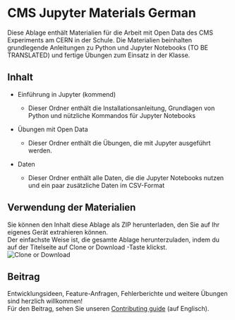 # CMS Jupyter Materials German

Diese Ablage enthält Materialien für die Arbeit mit Open Data des CMS Experiments am CERN in der Schule.
Die Materialien beinhalten grundlegende Anleitungen zu Python und Jupyter Notebooks (TO BE TRANSLATED) und fertige Übungen zum Einsatz in der Klasse.

## Inhalt
- Einführung in Jupyter (kommend) <br>
  - Dieser Ordner enthält die Installationsanleitung, Grundlagen von Python und nützliche Kommandos für Jupyter Notebooks

- Übungen mit Open Data
  - Dieser Ordner enthält die Übungen, die mit Jupyter ausgeführt werden.

- Daten
  - Dieser Ordner enthält alle Daten, die die Jupyter Notebooks nutzen und ein paar zusätzliche Daten im CSV-Format

## Verwendung der Materialien
Sie können den Inhalt diese Ablage als ZIP herunterladen, den Sie auf Ihr eigenes Gerät extrahieren können. <br>
Der einfachste Weise ist, die gesamte Ablage herunterzuladen, indem du auf der Titelseite auf Clone or Download -Taste klickst. <br>
![Clone or Download](https://github.com/cms-opendata-education/cms-jupyter-materials-english/blob/master/Images/download.png)

## Beitrag
Entwicklungsideen, Feature-Anfragen, Fehlerberichte und weitere Übungen sind herzlich willkommen! <br>
Für den Beitrag, sehen Sie unseren [Contributing guide](Contributing.rst) (auf Englisch).

